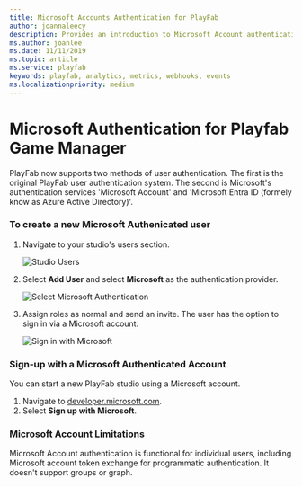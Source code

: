 ```yaml
---
title: Microsoft Accounts Authentication for PlayFab
author: joannaleecy
description: Provides an introduction to Microsoft Account authentication and steps for how to create a user with this auth method
ms.author: joanlee
ms.date: 11/11/2019
ms.topic: article
ms.service: playfab
keywords: playfab, analytics, metrics, webhooks, events
ms.localizationpriority: medium
---
```


# Microsoft Authentication for Playfab Game Manager

PlayFab now supports two methods of user authentication. The first is the original PlayFab user authentication system. The second is Microsoft's authentication services 'Microsoft Account' and 'Microsoft Entra ID (formely know as Azure Active Directory)'.

### To create a new Microsoft Authenicated user

1. Navigate to your studio's users section.

    ![Studio Users](media/AADDoc1.png)

2. Select **Add User** and select **Microsoft** as the authentication provider.

    ![Select Microsoft Authentication](media/AADDoc2.png)

3. Assign roles as normal and send an invite. The user has the option to sign in via a Microsoft account.

    ![Sign in with Microsoft](media/AADDoc3.png )

### Sign-up with a Microsoft Authenticated Account

You can start a new PlayFab studio using a Microsoft account.

1. Navigate to [developer.microsoft.com](https://developer.playfab.com/en-US/sign-up).
2. Select **Sign up with Microsoft**.

### Microsoft Account Limitations

Microsoft Account authentication is functional for individual users, including Microsoft account token exchange for programmatic authentication. It doesn't support groups or graph.
